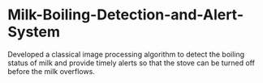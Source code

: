 # Milk-Boiling-Detection-and-Alert-System
Developed a classical image processing algorithm to detect the boiling status of milk and provide timely alerts so that the stove can be turned off before the milk overflows.
